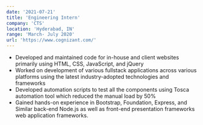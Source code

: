 ```yaml
---
date: '2021-07-21'
title: 'Engineering Intern'
company: 'CTS'
location: 'Hyderabad, IN'
range: 'March- July 2020'
url: 'https://www.cognizant.com/'
---
```


- Developed and maintained code for in-house and client websites primarily using HTML, CSS, JavaScript, and jQuery
- Worked on development of various fullstack applications across various platforms using the latest industry-adopted technologies and frameworks
- Developed automation scripts to test all the components using Tosca automation tool which reduced the manual load by 50%
- Gained hands-on experience in Bootstrap, Foundation, Express, and Similar back-end Node.js as well as front-end presentation frameworks web application frameworks.
